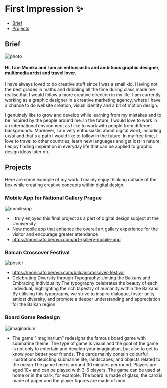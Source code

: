 # First Impression ✨

- [Brief](#brief)
- [Projects](#projects)

## Brief
![photo](https://github.com/monica525/english-for-designer/assets/143282725/f47ee95f-4f8f-437e-87e1-c9ca33ed4acd)
#### Hi, I am Monika and I am an enthusiastic and ambitious graphic designer, multimedia artist and travel lover.
I have always loved to do creative stuff since I was a small kid. Having not the best grades in maths and dribbling all the time during class made me realise that I would follow a more creative direction in my life. I am currently working as a graphic designer in a creative marketing agency, where I have a chance to do website creation, visual identity and a bit of motion design.

I genuinely like to grow and develop while learning from my mistakes and to be inspired by the people around me. In the future, I would love to work in an international environment as I like to work with people from different backgrounds. Moreover, I am very enthusiastic about digital word, including ux/ui and that's a path I would like to follow in the future. In my free time, I love to travel to other countries, learn new languages and get lost in nature. I enjoy finding inspiration in everyday life that can be applied to graphic design ideas later on. 

## Projects
Here are some example of my work. I mainly enjoy thinking outside of the box while creating creative concepts within digital design. 
### Mobile App for National Gallery Prague
![mobileapp](https://github.com/monica525/english-for-designer/assets/143282725/9f2c62e9-df88-4c33-b32a-b5035b0a92cc)
- I truly enjoyed this final project as a part of digital design subject at the Unniversity
- New mobile app that enhance the overall art gallery experience for the visitor and encourage greater attendance
- https://monicafolberova.com/art-gallery-mobile-app


### Balcan Crossover Festival
![poster](https://github.com/monica525/english-for-designer/assets/143282725/40c218c1-eae2-4f2c-b161-fca0837dca43)
- https://monicafolberova.com/balcancrossover-festival
- Celebrating Diversity through Typography: Uniting the Balkans and Embracing Individuality.The typography celebrates the beauty of each individual, highlighting the rich tapestry of humanity within the Balkans. By utilising this typography, we strive to inspire dialogue, foster unity amidst diversity, and promote a deeper understanding and appreciation for the Balkan region.


### Board Game Redesign
![imaginarium](https://github.com/monica525/english-for-designer/assets/143282725/160d9c69-b23d-4d93-9a27-501461b713c1)
- The game "Imaginarium" redesigns the famous board game with submarine theme. The type of game is visual and the goal of the game is not only to entertain and develop your imagination, but also to get to know your better your friends. The cards mainly contain colourful illustrations depicting submarine life, landscapes, and objects related to the ocean.The game time is around 30 minutes per round. Players are aged 10+ and can be played with 3-6 players. The game can be used at home or in the park, for example. The board is made of glass, the card is made of paper and the player figures are made of mod.



